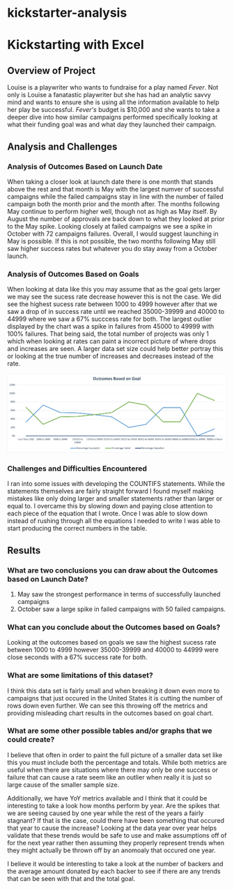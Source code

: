 # kickstarter-analysis


# Kickstarting with Excel

## Overview of Project

Louise is a playwriter who wants to fundraise for a play named _Fever_. Not only is Louise a fanatastic playwriter but she has had an analytic savvy mind and wants to ensure she is using all the information available to help her play be successful. _Fever's_ budget is $10,000 and she wants to take a deeper dive into how similar campaigns performed specifically looking at what their funding goal was and what day they launched their campaign. 

## Analysis and Challenges

### Analysis of Outcomes Based on Launch Date
When taking a closer look at launch date there is one month that stands above the rest and that month is May with the largest numver of successful campaigns while the failed campaigns stay in line with the number of failed campaign both the month prior and the month after. The months following May continue to perform higher well, though not as high as May itself. By August the number of approvals are back down to what they looked at prior to the May spike. Looking closely at failed campaigns we see a spike in October with 72 campaigns failures. Overall, I would suggest launching in May is possible. If this is not possible, the two months following May still saw higher success rates but whatever you do stay away from a October launch. 

### Analysis of Outcomes Based on Goals
When looking at data like this you may assume that as the goal gets larger we may see the sucess rate decrease however this is not the case. We did see the  highest sucess rate between 1000 to 4999 however after that we saw a drop of in success rate until we reached 35000-39999 and 40000 to 44999 where we saw a 67% succcess rate for both. The largest outlier displayed by the chart was a spike in failures from 45000 to 49999 with 100% failures. That being said, the total number of projects was only 1 which when looking at rates can paint a incorrect picture of where drops and increases are seen. A larger data set size could help better portray this or looking at the true number of increases and decreases instead of the rate.

![ScreenShot](https://github.com/Cayswartz/kickstarter-analysis/blob/a3edd785b51840cad9abedd1fc99aee1292d0b88/Resources/Outcomes_vs_Goals.png)


### Challenges and Difficulties Encountered
I ran into some issues with developing the COUNTIFS statements. While the statements themselves are fairly straight forward I found myself making mistakes like only doing larger and smaller statements rather than larger or equal to. I overcame this by slowing down and paying close attention to each piece of the equation that I wrote. Once I was able to slow down instead of rushing through all the equations I needed to write I was able to start producing the correct numbers in the table. 

## Results

### What are two conclusions you can draw about the Outcomes based on Launch Date?
1. May saw the strongest performance in terms of successfully launched campaigns
2. October saw a large spike in failed campaigns with 50 failed campaigns.

### What can you conclude about the Outcomes based on Goals?
Looking at the outcomes based on goals we saw the highest sucess rate between 1000 to 4999 however 35000-39999 and 40000 to 44999 were close seconds with a 67% success rate for both.

### What are some limitations of this dataset?
I think this data set is fairly small and when breaking it down even more to campaigns that just occured in the United States it is cutting the number of rows down even further. We can see this throwing off the metrics and providing misleading chart results in the outcomes based on goal chart.

### What are some other possible tables and/or graphs that we could create?
I believe that often in order to paint the full picture of a smaller data set like this you must include both the percentage and totals. While both metrics are useful when there are situations where there may only be one success or failure that can cause a rate seem like an outlier when really it is just so large cause of the smaller sample size. 

Additionally, we have YoY metrics available and I think that it could be interesting to take a look how months perform by year. Are the spikes that we are seeing caused by one year while the rest of the years a fairly stagnant? If that is the case, could there have been something that occured that year to cause the increase? Looking at the data year over year helps validate that these trends would be safe to use and make assumptions off of for the next year rather then assuming they properly represent trends when they might actually be thrown off by an anomoaly that occured one year.

I believe it would be interesting to take a look at the number of backers and the average amount donated by each backer to see if there are any trends that can be seen with that and the total goal.

